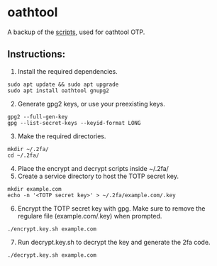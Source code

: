 # oathtool
A backup of the [scripts](https://www.cyberciti.biz/faq/use-oathtool-linux-command-line-for-2-step-verification-2fa/), used for oathtool OTP.<br>

## Instructions:
1. Install the required dependencies.
```
sudo apt update && sudo apt upgrade
sudo apt install oathtool gnupg2
```
2. Generate gpg2 keys, or use your preexisting keys.
```
gpg2 --full-gen-key
gpg --list-secret-keys --keyid-format LONG
```
3. Make the required directories.
```
mkdir ~/.2fa/
cd ~/.2fa/
```
4. Place the encrypt and decrypt scripts inside ~/.2fa/
5. Create a service directory to host the TOTP secret key.
```
mkdir example.com
echo -n '<TOTP secret key>' > ~/.2fa/example.com/.key
```
6. Encrypt the TOTP secret key with gpg. Make sure to remove the regulare file (example.com/.key) when prompted.
```
./encrypt.key.sh example.com
```
7. Run decrypt.key.sh to decrypt the key and generate the 2fa code.
```
./decrypt.key.sh example.com
```
